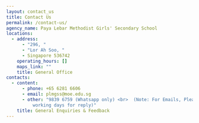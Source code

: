```yaml
---
layout: contact_us
title: Contact Us
permalink: /contact-us/
agency_name: Paya Lebar Methodist Girls' Secondary School
locations:
  - address:
      - "296, "
      - "Lor Ah Soo, "
      - Singapore 536742
    operating_hours: []
    maps_link: ""
    title: General Office
contacts:
  - content:
      - phone: +65 6281 6606
      - email: plmgss@moe.edu.sg
      - other: "9839 6759 (Whatsapp only) <br>  (Note: For Emails, Please allow 3-5
          working days for reply)"
    title: General Enquiries & Feedback
---
```

